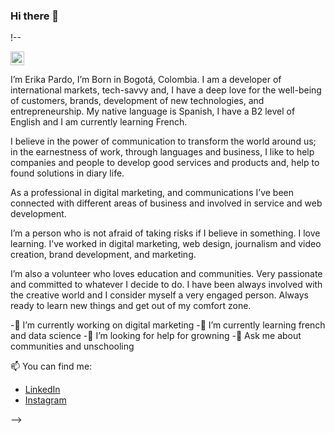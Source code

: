 ### Hi there 👋


!--

</a>
<a href="https://www.linkedin.com/in/parderik/">
  <img align="center" alt="Erika's LinkedIN" width="22px" src="(https://upload.wikimedia.org/wikipedia/commons/thumb/c/ca/LinkedIn_logo_initials.png/600px-LinkedIn_logo_initials.png)" />
</a>

I’m Erika Pardo, I’m Born in Bogotá, Colombia. I am a developer of international markets, tech-savvy and, I have a deep love for the well-being of customers, brands, development of new technologies, and entrepreneurship. My native language is Spanish, I have a B2 level of English and I am currently learning French.

I believe in the power of communication to transform the world around us; in the earnestness of work, through languages and business, I like to help companies and people to develop good services and products and, help to found solutions in diary life.

As a professional in digital marketing, and communications I’ve been connected with different areas of business and involved in service and web development.

I’m a person who is not afraid of taking risks if I believe in something. I love learning. I’ve worked in digital marketing, web design, journalism and video creation, brand development, and marketing.

I’m also a volunteer who loves education and communities. Very passionate and committed to whatever I decide to do. I have been always involved with the creative world and I consider myself a very engaged person. Always ready to learn new things and get out of my comfort zone.

</a>

-🔭 I’m currently working on digital marketing
-🌱 I’m currently learning french and data science
-🤔 I’m looking for help for growning
-💬 Ask me about communities and unschooling

</a> 

📫 You can find me:
-  [LinkedIn](https://www.linkedin.com/in/parderik/)
-  [Instagram](https://www.instagram.com/conerikapardo/)



-->
